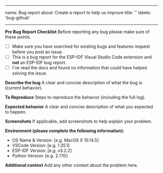 ---
 name: Bug report
 about: Create a report to help us improve
 title: ''
 labels: 'bug-github'

  ---
  
  **Pre Bug Report Checklist**
 Before reporting any bug please make sure of these points.

 - [ ] Make sure you have searched for existing bugs and features request before you post an issue.
 - [ ] This is a bug report for the ESP-IDF Visual Studio Code extension and **not** an ESP-IDF bug report.
 - [ ] I've read the docs and found no information that could have helped solving the issue.

  **Describe the bug**
 A clear and concise description of what the bug is (current behavior).

  **To Reproduce**
 Steps to reproduce the behavior (including the full log).

  **Expected behavior**
 A clear and concise description of what you expected to happen.

  **Screenshots**
 If applicable, add screenshots to help explain your problem.

  **Environment (please complete the following information):**
  - OS Name & Version: [e.g. MacOS X 10.14.5]
  - VSCode Version: [e.g. 1.35.1]
  - ESP-IDF Version: [e.g. v3.2.2]
  - Python Version: [e.g. 2.7.10]

  **Additional context**
 Add any other context about the problem here.